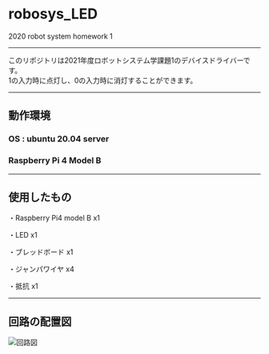 # robosys_LED
2020 robot system homework 1

---
このリポジトリは2021年度ロボットシステム学課題1のデバイスドライバーです。
<br>
1の入力時に点灯し、0の入力時に消灯することができます。

---
## 動作環境

### OS : ubuntu 20.04 server
### Raspberry Pi 4 Model B
---
## 使用したもの

・Raspberry Pi4 model B x1

・LED x1

・ブレッドボード x1

・ジャンパワイヤ x4

・抵抗 x1

---

## 回路の配置図

![回路図](file:///home/leontono/%E3%83%94%E3%82%AF%E3%83%81%E3%83%A3/211215_kairozu.png![image](https://user-images.githubusercontent.com/91268353/146117151-d1d31cba-ee4c-4803-a13a-70e18f230149.png)
)

